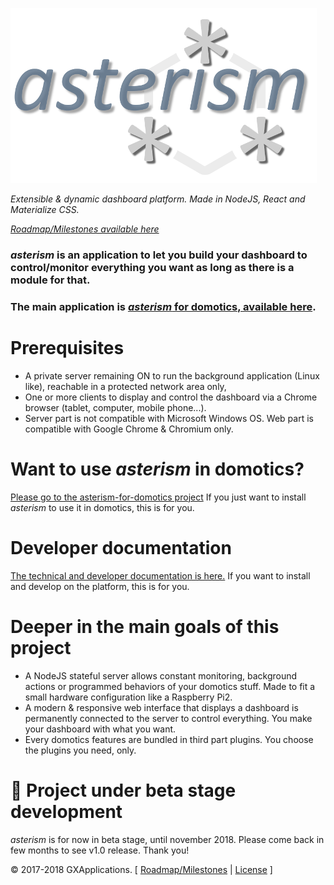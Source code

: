 ![asterism-logo](https://raw.githubusercontent.com/gxapplications/asterism/master/doc/asterism-text.png)

_Extensible & dynamic dashboard platform. Made in NodeJS, React and Materialize CSS._

_[Roadmap/Milestones available here](https://github.com/gxapplications/asterism/milestones?direction=asc&sort=due_date&state=open)_

### _asterism_ is an application to let you build your dashboard to control/monitor everything you want as long as there is a module for that.
### The main application is [_asterism_ for domotics, available here](https://github.com/gxapplications/asterism-for-domotics).


# Prerequisites

- A private server remaining ON to run the background application (Linux like), reachable in a protected network area only,
- One or more clients to display and control the dashboard via a Chrome browser (tablet, computer, mobile phone...).
- Server part is not compatible with Microsoft Windows OS. Web part is compatible with Google Chrome & Chromium only.


# Want to use _asterism_ in domotics?

[Please go to the asterism-for-domotics project](https://github.com/gxapplications/asterism-for-domotics) If you just want to install _asterism_ to use it in domotics, this is for you.


# Developer documentation

[The technical and developer documentation is here.](https://github.com/gxapplications/asterism/wiki/Developer-documentation) If you want to install and develop on the platform, this is for you.
 

# Deeper in the main goals of this project
 
- A NodeJS stateful server allows constant monitoring, background actions or programmed behaviors of your domotics stuff. Made to fit a small hardware configuration like a Raspberry Pi2. 
- A modern & responsive web interface that displays a dashboard is permanently connected to the server to control everything. You make your dashboard with what you want.
- Every domotics features are bundled in third part plugins. You choose the plugins you need, only.


# :construction: Project under beta stage development
_asterism_ is for now in beta stage, until november 2018.
Please come back in few months to see v1.0 release. Thank you!

:copyright: 2017-2018 GXApplications. [ [Roadmap/Milestones](https://github.com/gxapplications/asterism/milestones?direction=asc&sort=due_date&state=open) | [License](https://github.com/gxapplications/asterism/blob/master/LICENSE.md) ]
